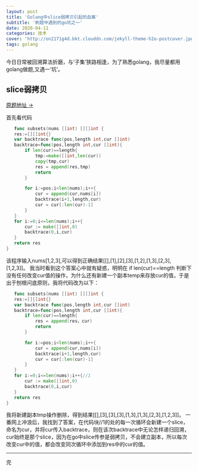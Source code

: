 ```yaml
---
layout: post
title: 'Golang中slice弱拷贝引起的血案'
subtitle: '刷题中遇到的go坑之一'
date: 2020-04-11
categories: 技术
cover: 'http://on2171g4d.bkt.clouddn.com/jekyll-theme-h2o-postcover.jpg'
tags: golang 
---
```


今日日常被回溯算法折磨，与‘子集’狭路相逢，为了熟悉golang，我尽量都用golang做题,又遇一‘坑’。

## slice弱拷贝

[原题地址 →](https://leetcode-cn.com/problems/subsets/)

首先看代码
 ```go
	func subsets(nums []int) [][]int {
    res:=[][]int{}
    var backtrace func(pos,length int,cur []int)
    backtrace=func(pos,length int,cur []int){
        if len(cur)==length{
            tmp:=make([]int,len(cur))
            copy(tmp,cur)
            res = append(res,tmp)
            return
        }

        for i:=pos;i<len(nums);i++{
            cur = append(cur,nums[i])
            backtrace(i+1,length,cur)
            cur = cur[:len(cur)-1]
        }
    }
    for i:=0;i<=len(nums);i++{
        cur := make([]int,0)
        backtrace(0,i,cur)
    }
    return res
}
 ```

该程序输入nums[1,2,3],可以得到正确结果[[],[1],[2],[3],[1,2],[1,3],[2,3],[1,2,3]]。
我当时看到这个答案心中就有疑惑，明明在 if len(cur)==length 判断下没有任何改变cur值的操作，为什么还有新建一个副本temp来存放cur的值，于是出于刨根问底原则，我将代码改为以下：

 ```go
	func subsets(nums []int) [][]int {
    res:=[][]int{}
    var backtrace func(pos,length int,cur []int)
    backtrace=func(pos,length int,cur []int){
        if len(cur)==length{
            res = append(res，cur)
            return
        }

        for i:=pos;i<len(nums);i++{
            cur = append(cur,nums[i])
            backtrace(i+1,length,cur)
            cur = cur[:len(cur)-1]
        }
    }
    for i:=0;i<=len(nums);i++{//1
        cur := make([]int,0)
        backtrace(0,i,cur)
    }
    return res
}
 ```

 我将新建副本tmp操作删除，得到结果[[],[3],[3],[3],[1,3],[1,3],[2,3],[1,2,3]]。
 一番网上冲浪后，我找到了答案，在代码块//1的处的每一次循环会新建一个slice，命名为cur，并将cur传入backtrace，则在该次backtrace中无论怎样递归回溯，cur始终是那个slice，因为在go中slice传参是弱拷贝，不会建立副本，所以每次改变cur中的值，都会改变同次循环中添加到res中的cur的值。

 --------------------------------------------------------------------------------------------------------
 完